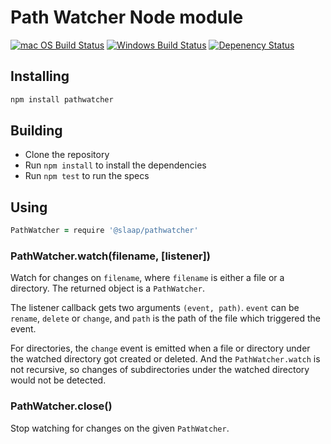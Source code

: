 # Path Watcher Node module
[![mac OS Build Status](https://travis-ci.org/atom/node-pathwatcher.svg?branch=master)](https://travis-ci.org/atom/node-pathwatcher) [![Windows Build Status](https://ci.appveyor.com/api/projects/status/li8dkoucdrc2ryts/branch/master?svg=true
)](https://ci.appveyor.com/project/Atom/node-pathwatcher) [![Depenency Status](https://david-dm.org/atom/node-pathwatcher/status.svg)](https://david-dm.org/atom/node-pathwatcher)

## Installing

```bash
npm install pathwatcher
```

## Building

  * Clone the repository
  * Run `npm install` to install the dependencies
  * Run `npm test` to run the specs

## Using

```coffeescript
PathWatcher = require '@slaap/pathwatcher'
```

### PathWatcher.watch(filename, [listener])

Watch for changes on `filename`, where `filename` is either a file or a
directory. The returned object is a `PathWatcher`.

The listener callback gets two arguments `(event, path)`. `event` can be `rename`,
`delete` or `change`, and `path` is the path of the file which triggered the
event.

For directories, the `change` event is emitted when a file or directory under
the watched directory got created or deleted. And the `PathWatcher.watch` is
not recursive, so changes of subdirectories under the watched directory would
not be detected.

### PathWatcher.close()

Stop watching for changes on the given `PathWatcher`.
